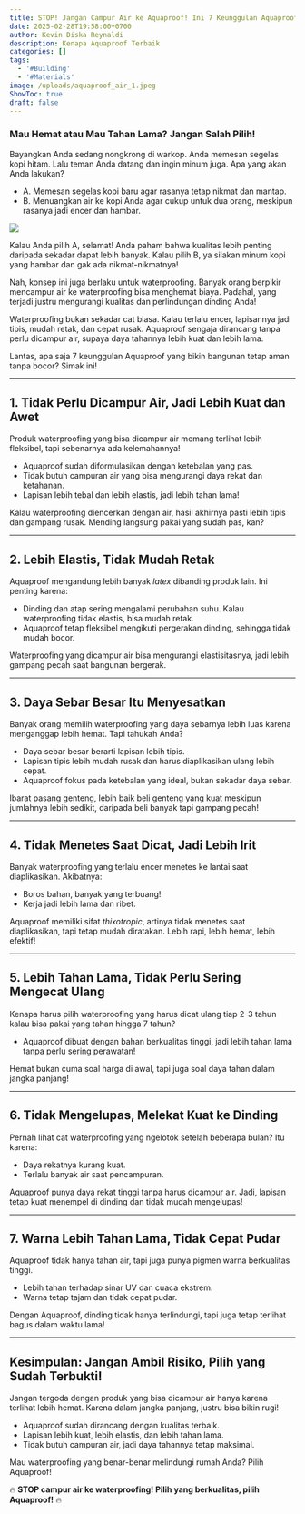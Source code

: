 ```yaml
---
title: STOP! Jangan Campur Air ke Aquaproof! Ini 7 Keunggulan Aquaproof yang Wajib Kamu Tahu!
date: 2025-02-28T19:58:00+0700
author: Kevin Diska Reynaldi
description: Kenapa Aquaproof Terbaik
categories: []
tags:
  - '#Building'
  - '#Materials'
image: /uploads/aquaproof_air_1.jpeg
ShowToc: true
draft: false
---
```

### **Mau Hemat atau Mau Tahan Lama? Jangan Salah Pilih!**  

Bayangkan Anda sedang nongkrong di warkop. Anda memesan segelas kopi hitam. Lalu teman Anda datang dan ingin minum juga. Apa yang akan Anda lakukan?  

- A. Memesan segelas kopi baru agar rasanya tetap nikmat dan mantap.  
- B. Menuangkan air ke kopi Anda agar cukup untuk dua orang, meskipun rasanya jadi encer dan hambar.  

![](/uploads/ngopi.jpeg)

Kalau Anda pilih A, selamat! Anda paham bahwa kualitas lebih penting daripada sekadar dapat lebih banyak. Kalau pilih B, ya silakan minum kopi yang hambar dan gak ada nikmat-nikmatnya!  

Nah, konsep ini juga berlaku untuk waterproofing. Banyak orang berpikir mencampur air ke waterproofing bisa menghemat biaya. Padahal, yang terjadi justru mengurangi kualitas dan perlindungan dinding Anda!  

Waterproofing bukan sekadar cat biasa. Kalau terlalu encer, lapisannya jadi tipis, mudah retak, dan cepat rusak. Aquaproof sengaja dirancang tanpa perlu dicampur air, supaya daya tahannya lebih kuat dan lebih lama.  

Lantas, apa saja 7 keunggulan Aquaproof yang bikin bangunan tetap aman tanpa bocor? Simak ini!  

---  

## **1. Tidak Perlu Dicampur Air, Jadi Lebih Kuat dan Awet**  

Produk waterproofing yang bisa dicampur air memang terlihat lebih fleksibel, tapi sebenarnya ada kelemahannya!  

- Aquaproof sudah diformulasikan dengan ketebalan yang pas.  
- Tidak butuh campuran air yang bisa mengurangi daya rekat dan ketahanan.  
- Lapisan lebih tebal dan lebih elastis, jadi lebih tahan lama!  

Kalau waterproofing diencerkan dengan air, hasil akhirnya pasti lebih tipis dan gampang rusak. Mending langsung pakai yang sudah pas, kan?  

---  

## **2. Lebih Elastis, Tidak Mudah Retak**  

Aquaproof mengandung lebih banyak _latex_ dibanding produk lain. Ini penting karena:  

- Dinding dan atap sering mengalami perubahan suhu. Kalau waterproofing tidak elastis, bisa mudah retak.  
- Aquaproof tetap fleksibel mengikuti pergerakan dinding, sehingga tidak mudah bocor.  

Waterproofing yang dicampur air bisa mengurangi elastisitasnya, jadi lebih gampang pecah saat bangunan bergerak.  

---  

## **3. Daya Sebar Besar Itu Menyesatkan**  

Banyak orang memilih waterproofing yang daya sebarnya lebih luas karena menganggap lebih hemat. Tapi tahukah Anda?  

- Daya sebar besar berarti lapisan lebih tipis.  
- Lapisan tipis lebih mudah rusak dan harus diaplikasikan ulang lebih cepat.  
- Aquaproof fokus pada ketebalan yang ideal, bukan sekadar daya sebar.  

Ibarat pasang genteng, lebih baik beli genteng yang kuat meskipun jumlahnya lebih sedikit, daripada beli banyak tapi gampang pecah!  

---  

## **4. Tidak Menetes Saat Dicat, Jadi Lebih Irit**  

Banyak waterproofing yang terlalu encer menetes ke lantai saat diaplikasikan. Akibatnya:  

- Boros bahan, banyak yang terbuang!  
- Kerja jadi lebih lama dan ribet.  

Aquaproof memiliki sifat _thixotropic_, artinya tidak menetes saat diaplikasikan, tapi tetap mudah diratakan. Lebih rapi, lebih hemat, lebih efektif!  

---  

## **5. Lebih Tahan Lama, Tidak Perlu Sering Mengecat Ulang**  

Kenapa harus pilih waterproofing yang harus dicat ulang tiap 2-3 tahun kalau bisa pakai yang tahan hingga 7 tahun?  

- Aquaproof dibuat dengan bahan berkualitas tinggi, jadi lebih tahan lama tanpa perlu sering perawatan!  

Hemat bukan cuma soal harga di awal, tapi juga soal daya tahan dalam jangka panjang!  

---  

## **6. Tidak Mengelupas, Melekat Kuat ke Dinding**  

Pernah lihat cat waterproofing yang ngelotok setelah beberapa bulan? Itu karena:  

- Daya rekatnya kurang kuat.  
- Terlalu banyak air saat pencampuran.  

Aquaproof punya daya rekat tinggi tanpa harus dicampur air. Jadi, lapisan tetap kuat menempel di dinding dan tidak mudah mengelupas!  

---  

## **7. Warna Lebih Tahan Lama, Tidak Cepat Pudar**  

Aquaproof tidak hanya tahan air, tapi juga punya pigmen warna berkualitas tinggi.  

- Lebih tahan terhadap sinar UV dan cuaca ekstrem.  
- Warna tetap tajam dan tidak cepat pudar.  

Dengan Aquaproof, dinding tidak hanya terlindungi, tapi juga tetap terlihat bagus dalam waktu lama!  

---  

## **Kesimpulan: Jangan Ambil Risiko, Pilih yang Sudah Terbukti!**  

Jangan tergoda dengan produk yang bisa dicampur air hanya karena terlihat lebih hemat. Karena dalam jangka panjang, justru bisa bikin rugi!  

- Aquaproof sudah dirancang dengan kualitas terbaik.  
- Lapisan lebih kuat, lebih elastis, dan lebih tahan lama.  
- Tidak butuh campuran air, jadi daya tahannya tetap maksimal.  

Mau waterproofing yang benar-benar melindungi rumah Anda? Pilih Aquaproof!  

🔥 **STOP campur air ke waterproofing! Pilih yang berkualitas, pilih Aquaproof!** 🔥
